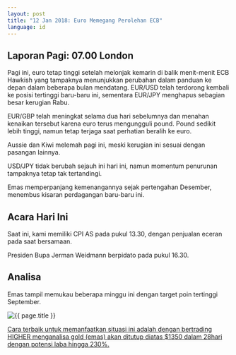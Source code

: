 ```yaml
---
layout: post
title: "12 Jan 2018: Euro Memegang Perolehan ECB"
language: id
---
```

## Laporan Pagi: 07.00 London

Pagi ini, euro tetap tinggi setelah melonjak kemarin di balik menit-menit ECB Hawkish yang tampaknya menunjukkan perubahan dalam panduan ke depan dalam beberapa bulan mendatang. EUR/USD telah terdorong kembali ke posisi tertinggi baru-baru ini, sementara EUR/JPY menghapus sebagian besar kerugian Rabu.

EUR/GBP telah meningkat selama dua hari sebelumnya dan menahan kenaikan tersebut karena euro terus mengungguli pound. Pound sedikit lebih tinggi, namun tetap terjaga saat perhatian beralih ke euro.

Aussie dan Kiwi melemah pagi ini, meski kerugian ini sesuai dengan pasangan lainnya.

USD/JPY tidak berubah sejauh ini hari ini, namun momentum penurunan tampaknya tetap tak tertandingi.

Emas memperpanjang kemenangannya sejak pertengahan Desember, menembus kisaran perdagangan baru-baru ini.

## Acara Hari Ini

Saat ini, kami memiliki CPI AS pada pukul 13.30, dengan penjualan eceran pada saat bersamaan.

Presiden Bupa Jerman Weidmann berpidato pada pukul 16.30.

## Analisa

Emas tampil memukau beberapa minggu ini dengan target poin tertinggi September.

<img src="{{ site.url }}/images/jan-18/id-12-jan-18.png" alt="{{ page.title }}" title="{{ page.title }}">

<a href="%LINK%%?https://www.binary.com/d/trade.cgi?market=metals&duration_amount=28&duration_units=d&amount=10&amount_type=payout&expiry_type=duration&underlying=frxXAUUSD&formname=higherlower&barrier=1350" target="_blank">Cara terbaik untuk memanfaatkan situasi ini adalah dengan bertrading HIGHER menganalisa gold (emas) akan ditutup diatas $1350 dalam 28hari dengan potensi laba hingga 230%.</a>
